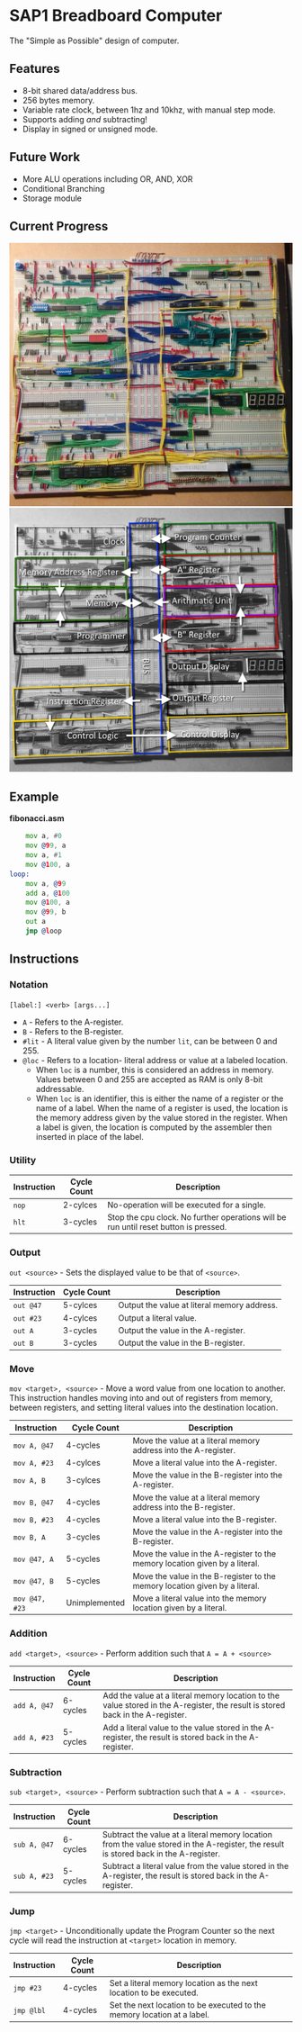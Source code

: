 # SAP1 Breadboard Computer
The "Simple as Possible" design of computer.

## Features
* 8-bit shared data/address bus.
* 256 bytes memory.
* Variable rate clock, between 1hz and 10khz, with manual step mode.
* Supports adding *and* subtracting!
* Display in signed or unsigned mode.

## Future Work
* More ALU operations including OR, AND, XOR
* Conditional Branching
* Storage module

## Current Progress
![Current Progress](docs/images/2017_07_20.jpg)
![Block Diagram](docs/images/current.jpg)

## Example

**fibonacci.asm**
```asm
    mov a, #0
    mov @99, a
    mov a, #1
    mov @100, a
loop:
    mov a, @99
    add a, @100
    mov @100, a
    mov @99, b
    out a
    jmp @loop
```

## Instructions

### Notation

`[label:] <verb> [args...]`

* `A` - Refers to the A-register.
* `B` - Refers to the B-register.
* `#lit` - A literal value given by the number `lit`, can be between 0 and 255.
* `@loc` - Refers to a location- literal address or value at a labeled location.
  * When `loc` is a number, this is considered an address in memory. Values between 0 and 255 are accepted as RAM is only 8-bit addressable.
  * When `loc` is an identifier, this is either the name of a register or the name of a label. When the name of a register is used, the location is the memory address given by the value stored in the register. When a label is given, the location is computed by the assembler then inserted in place of the label.

### Utility

| Instruction | Cycle Count | Description |
|---|---|---|
| `nop` | 2-cylces | No-operation will be executed for a single. |
| `hlt` | 3-cycles | Stop the cpu clock. No further operations will be run until reset button is pressed. |

### Output

`out <source>` - Sets the displayed value to be that of `<source>`.

| Instruction | Cycle Count | Description |
|---|---|---|
| `out @47` | 5-cylces | Output the value at literal memory address. |
| `out #23` | 4-cylces | Output a literal value. |
| `out A` | 3-cycles | Output the value in the A-register. |
| `out B` | 3-cycles | Output the value in the B-register. |

### Move

`mov <target>, <source>` - Move a word value from one location to another. This instruction handles moving into and out of registers from memory, between registers, and setting literal values into the destination location.

| Instruction | Cycle Count | Description |
|---|---|---|
| `mov A, @47` | 4-cycles | Move the value at a literal memory address into the A-register. |
| `mov A, #23` | 4-cylces | Move a literal value into the A-register. |
| `mov A, B` | 3-cylces | Move the value in the B-register into the A-register. |
| `mov B, @47` | 4-cycles | Move the value at a literal memory address into the B-register. |
| `mov B, #23` | 4-cycles | Move a literal value into the B-register. |
| `mov B, A` | 3-cycles | Move the value in the A-register into the B-register. |
| `mov @47, A` | 5-cycles | Move the value in the A-register to the memory location given by a literal. |
| `mov @47, B` | 5-cycles | Move the value in the B-register to the memory location given by a literal. |
| `mov @47, #23` | Unimplemented | Move a literal value into the memory location given by a literal. |

### Addition

`add <target>, <source>` - Perform addition such that `A = A + <source>`


| Instruction | Cycle Count | Description |
|---|---|---|
| `add A, @47` | 6-cycles | Add the value at a literal memory location to the value stored in the A-register, the result is stored back in the A-register. |
| `add A, #23` | 5-cycles | Add a literal value to the value stored in the A-register, the result is stored back in the A-register. |

### Subtraction

`sub <target>, <source>` - Perform subtraction such that `A = A - <source>`.

| Instruction | Cycle Count | Description |
|---|---|---|
| `sub A, @47` | 6-cycles | Subtract the value at a literal memory location from the value stored in the A-register, the result is stored back in the A-register. |
| `sub A, #23` | 5-cycles | Subtract a literal value from the value stored in the A-register, the result is stored back in the A-register. |

### Jump

`jmp <target>` - Unconditionally update the Program Counter so the next cycle will read the instruction at `<target>` location in memory.

| Instruction | Cycle Count | Description |
|---|---|---|
| `jmp #23` | 4-cycles | Set a literal memory location as the next location to be executed. |
| `jmp @lbl` | 4-cycles | Set the next location to be executed to the memory location at a label. |

